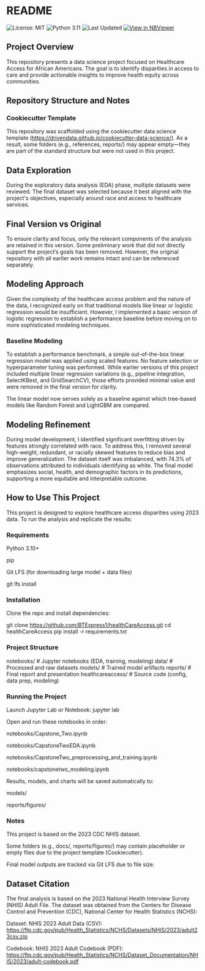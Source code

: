 # README
![License: MIT](https://img.shields.io/badge/license-MIT-green)
![Python 3.11](https://img.shields.io/badge/python-3.11-blue)
![Last Updated](https://img.shields.io/github/last-commit/BTExpress1/healthCareAccess)
[![View in NBViewer](https://img.shields.io/badge/notebook-nbviewer-orange)](https://nbviewer.org/github/BTExpress1/healthCareAccess/blob/main/notebooks/CapstoneTwoEDA.ipynb)


## Project Overview
This repository presents a data science project focused on Healthcare Access for African Americans. The goal is to identify disparities in access to care and provide actionable insights to improve health equity across communities.

## Repository Structure and Notes
### Cookiecutter Template
This repository was scaffolded using the cookiecutter data science template (https://drivendata.github.io/cookiecutter-data-science/). As a result, some folders (e.g., references, reports/) may appear empty—they are part of the standard structure but were not used in this project.

## Data Exploration
During the exploratory data analysis (EDA) phase, multiple datasets were reviewed. The final dataset was selected because it best aligned with the project's objectives, especially around race and access to healthcare services.

## Final Version vs Original
To ensure clarity and focus, only the relevant components of the analysis are retained in this version. Some preliminary work that did not directly support the project’s goals has been removed. However, the original repository with all earlier work remains intact and can be referenced separately.

## Modeling Approach
Given the complexity of the healthcare access problem and the nature of the data, I recognized early on that traditional models like linear or logistic regression would be insufficient. However, I implemented a basic version of logistic regression to establish a performance baseline before moving on to more sophisticated modeling techniques.
### Baseline Modeling
To establish a performance benchmark, a simple out-of-the-box linear regression model was applied using scaled features. No feature selection or hyperparameter tuning was performed. While earlier versions of this project included multiple linear regression variations (e.g., pipeline integration, SelectKBest, and GridSearchCV), those efforts provided minimal value and were removed in the final version for clarity.

The linear model now serves solely as a baseline against which tree-based models like Random Forest and LightGBM are compared.

## Modeling Refinement
During model development, I identified significant overfitting driven by features strongly correlated with race. To address this, I removed several high-weight, redundant, or racially skewed features to reduce bias and improve generalization. The dataset itself was imbalanced, with 74.3% of observations attributed to individuals identifying as white. The final model emphasizes social, health, and demographic factors in its predictions, supporting a more equitable and interpretable outcome.

## How to Use This Project
This project is designed to explore healthcare access disparities using 2023 data. To run the analysis and replicate the results:

### Requirements
Python 3.10+

pip

Git LFS (for downloading large model + data files)

git lfs install

### Installation
Clone the repo and install dependencies:

git clone https://github.com/BTExpress1/healthCareAccess.git
cd healthCareAccess
pip install -r requirements.txt

### Project Structure
notebooks/                         # Jupyter notebooks (EDA, training, modeling)
data/                              # Processed and raw datasets
models/                            # Trained model artifacts
reports/                           # Final report and presentation
healthcareaccess/                  # Source code (config, data prep, modeling)

### Running the Project
Launch Jupyter Lab or Notebook:
jupyter lab

Open and run these notebooks in order:

notebooks/Capstone_Two.ipynb

notebooks/CapstoneTwoEDA.ipynb

notebooks/CapstoneTwo_preprocessing_and_training.ipynb

notebooks/capstonetwo_modeling.ipynb

Results, models, and charts will be saved automatically to:

models/

reports/figures/

### Notes
This project is based on the 2023 CDC NHIS dataset.

Some folders (e.g., docs/, reports/figures/) may contain placeholder or empty files due to the project template (Cookiecutter).

Final model outputs are tracked via Git LFS due to file size.

## Dataset Citation
The final analysis is based on the 2023 National Health Interview Survey (NHIS) Adult File. The dataset was obtained from the Centers for Disease Control and Prevention (CDC), National Center for Health Statistics (NCHS):

Dataset: NHIS 2023 Adult Data (CSV): https://ftp.cdc.gov/pub/Health_Statistics/NCHS/Datasets/NHIS/2023/adult23csv.zip

Codebook: NHIS 2023 Adult Codebook (PDF): https://ftp.cdc.gov/pub/Health_Statistics/NCHS/Dataset_Documentation/NHIS/2023/adult-codebook.pdf



